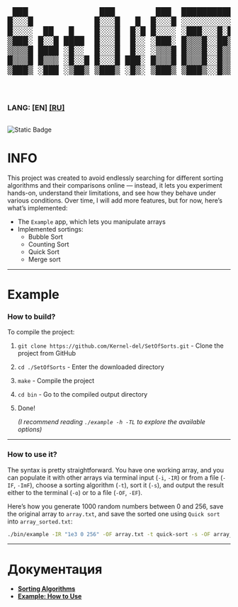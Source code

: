 <div style="width: 100%; overflow-x: auto;">
  <pre style="font-family: monospace; font-size: 2vw; line-height: 1.14; white-space: pre;">
 ███              ███        ███  ████████████████████████
█░░░█            █░░░█   █  █░░░█ ░░░░░░░░░░░░░██░░░░░░░░
█░░░░  ██   █    █░░░█  █░█ █░░░░ ░███░░░█░██░░██░░███░░░
▒███░ █░░█ ████  █░░░█  █░░ ░███░ █▒▒▒█░░██▒▒█░██░█▒▒▒░░
▒▒▒▒█ ████ ░█░░  █░░░█  █░░ ░▒▒▒█ █▒▒▒█░░█▒▒▒▒░██░▒██▒░░
█▒▒▒█ █▒▒▒ ░█░░█ █░░░█ ███░ █▒▒▒█ █▒▒▒█░░█▒▒▒▒░██░▒▒▒█░
▒███▒ ░███ ░▒██▒ ▒███▒ ░█▒░ ▒███▒ ▒███▒░░█▒▒▒▒░█░░███▒░
  </pre>
</div>

<div style="display: flex; justify-content: space-between; align-items: center; width: 100%;">
  <div>
    <h3>LANG: [EN] <a href="./README_RU.md">[RU]</a></h3>
  </div>
</div>

![Static Badge](https://img.shields.io/badge/17+-blue?logo=c%2B%2B)
# INFO

This project was created to avoid endlessly searching for different sorting algorithms and their comparisons online — instead, it lets you experiment hands-on, understand their limitations, and see how they behave under various conditions. Over time, I will add more features, but for now, here’s what’s implemented:
* The `Example` app, which lets you manipulate arrays
* Implemented sortings:
  * Bubble Sort
  * Counting Sort
  * Quick Sort
  * Merge sort

----
# Example

### How to build?
To compile the project:
1. `git clone https://github.com/Kernel-del/SetOfSorts.git` - Clone the project from GitHub
2. `cd ./SetOfSorts` - Enter the downloaded directory
3. `make` - Compile the project
4. `cd bin` - Go to the compiled output directory
5. Done!

    *(I recommend reading `./example -h -TL` to explore the available options)*
---
### How to use it?
The syntax is pretty straightforward. You have one working array, and you can populate it with other arrays via terminal input (`-i`, `-IR`) or from a file (`-IF`, `-ImF`), choose a sorting algorithm (`-t`), sort it (`-s`), and output the result either to the terminal (`-o`) or to a file (`-OF`, `-EF`).

Here’s how you generate 1000 random numbers between 0 and 256, save the original array to `array.txt`, and save the sorted one using `Quick sort` into `array_sorted.txt`:
```bash
./bin/example -IR "1e3 0 256" -OF array.txt -t quick-sort -s -OF array_sorted.txt
```
---
# Документация
<ul>
  <li><a href="en/sorts.md" id="next-sorts"><strong>Sorting Algorithms</strong></a></li>
  <li><a href="en/example.md" id="next-example"><strong>Example: How to Use</strong></a></li>
</ul>
